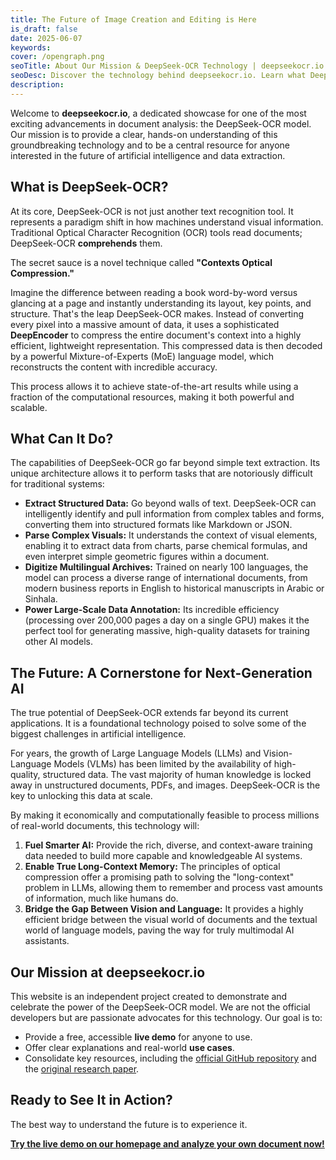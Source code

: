 ```yaml
---
title: The Future of Image Creation and Editing is Here
is_draft: false
date: 2025-06-07
keywords:
cover: /opengraph.png
seoTitle: About Our Mission & DeepSeek-OCR Technology | deepseekocr.io
seoDesc: Discover the technology behind deepseekocr.io. Learn what DeepSeek-OCR is, how contexts optical compression works, and its future role in powering next-gen AI.
description: 
---
```


Welcome to **deepseekocr.io**, a dedicated showcase for one of the most exciting advancements in document analysis: the DeepSeek-OCR model. Our mission is to provide a clear, hands-on understanding of this groundbreaking technology and to be a central resource for anyone interested in the future of artificial intelligence and data extraction.

## What is DeepSeek-OCR?

At its core, DeepSeek-OCR is not just another text recognition tool. It represents a paradigm shift in how machines understand visual information. Traditional Optical Character Recognition (OCR) tools read documents; DeepSeek-OCR **comprehends** them.

The secret sauce is a novel technique called **"Contexts Optical Compression."**

Imagine the difference between reading a book word-by-word versus glancing at a page and instantly understanding its layout, key points, and structure. That's the leap DeepSeek-OCR makes. Instead of converting every pixel into a massive amount of data, it uses a sophisticated **DeepEncoder** to compress the entire document's context into a highly efficient, lightweight representation. This compressed data is then decoded by a powerful Mixture-of-Experts (MoE) language model, which reconstructs the content with incredible accuracy.

This process allows it to achieve state-of-the-art results while using a fraction of the computational resources, making it both powerful and scalable.

## What Can It Do?

The capabilities of DeepSeek-OCR go far beyond simple text extraction. Its unique architecture allows it to perform tasks that are notoriously difficult for traditional systems:

*   **Extract Structured Data:** Go beyond walls of text. DeepSeek-OCR can intelligently identify and pull information from complex tables and forms, converting them into structured formats like Markdown or JSON.
*   **Parse Complex Visuals:** It understands the context of visual elements, enabling it to extract data from charts, parse chemical formulas, and even interpret simple geometric figures within a document.
*   **Digitize Multilingual Archives:** Trained on nearly 100 languages, the model can process a diverse range of international documents, from modern business reports in English to historical manuscripts in Arabic or Sinhala.
*   **Power Large-Scale Data Annotation:** Its incredible efficiency (processing over 200,000 pages a day on a single GPU) makes it the perfect tool for generating massive, high-quality datasets for training other AI models.

## The Future: A Cornerstone for Next-Generation AI

The true potential of DeepSeek-OCR extends far beyond its current applications. It is a foundational technology poised to solve some of the biggest challenges in artificial intelligence.

For years, the growth of Large Language Models (LLMs) and Vision-Language Models (VLMs) has been limited by the availability of high-quality, structured data. The vast majority of human knowledge is locked away in unstructured documents, PDFs, and images. DeepSeek-OCR is the key to unlocking this data at scale.

By making it economically and computationally feasible to process millions of real-world documents, this technology will:

1.  **Fuel Smarter AI:** Provide the rich, diverse, and context-aware training data needed to build more capable and knowledgeable AI systems.
2.  **Enable True Long-Context Memory:** The principles of optical compression offer a promising path to solving the "long-context" problem in LLMs, allowing them to remember and process vast amounts of information, much like humans do.
3.  **Bridge the Gap Between Vision and Language:** It provides a highly efficient bridge between the visual world of documents and the textual world of language models, paving the way for truly multimodal AI assistants.

## Our Mission at deepseekocr.io

This website is an independent project created to demonstrate and celebrate the power of the DeepSeek-OCR model. We are not the official developers but are passionate advocates for this technology. Our goal is to:

*   Provide a free, accessible **live demo** for anyone to use.
*   Offer clear explanations and real-world **use cases**.
*   Consolidate key resources, including the [official GitHub repository](https://github.com/deepseek-ai/DeepSeek-OCR) and the [original research paper](https://github.com/deepseek-ai/DeepSeek-OCR/blob/main/DeepSeek_OCR_paper.pdf).

## Ready to See It in Action?

The best way to understand the future is to experience it.

[**Try the live demo on our homepage and analyze your own document now!**](/)